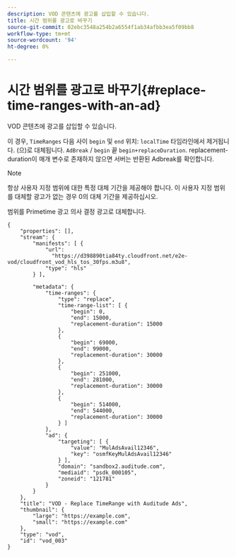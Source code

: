 ```yaml
---
description: VOD 콘텐츠에 광고를 삽입할 수 있습니다.
title: 시간 범위를 광고로 바꾸기
source-git-commit: 02ebc3548a254b2a6554f1ab34afbb3ea5f09bb8
workflow-type: tm+mt
source-wordcount: '94'
ht-degree: 0%

---
```


# 시간 범위를 광고로 바꾸기{#replace-time-ranges-with-an-ad}

VOD 콘텐츠에 광고를 삽입할 수 있습니다.

이 경우, `TimeRanges` 다음 사이 `begin` 및 `end` 위치: `localTime` 타임라인에서 제거됩니다. (으)로 대체됩니다. `AdBreak` / `begin` 끝 `begin+replaceDuration`. replacement-duration이 매개 변수로 존재하지 않으면 서버는 반환된 Adbreak를 확인합니다.

>[!NOTE]
>
>항상 사용자 지정 범위에 대한 특정 대체 기간을 제공해야 합니다. 이 사용자 지정 범위를 대체할 광고가 없는 경우 0의 대체 기간을 제공하십시오.

범위를 Primetime 광고 의사 결정 광고로 대체합니다.

```
{   
    "properties": [],
    "stream": {
        "manifests": [ {
            "url": 
              "https://d398890tia84ty.cloudfront.net/e2e-vod/cloudfront_vod_hls_tos_30fps.m3u8",
            "type": "hls"
        } ],
                 
        "metadata": {
            "time-ranges": {
                "type": "replace",
                "time-range-list": [ {
                    "begin": 0,
                    "end": 15000,
                    "replacement-duration": 15000 
                },
                {
                    "begin": 69000,
                    "end": 99000,
                    "replacement-duration": 30000
                },
                {
                    "begin": 251000,
                    "end": 281000,
                    "replacement-duration": 30000
                },
                {
                    "begin": 514000,
                    "end": 544000,
                    "replacement-duration": 30000
                } ]
            },
            "ad": {
                "targeting": [ {
                    "value": "MulAdsAvail12346",
                    "key": "osmfKeyMulAdsAvail12346"
                } ],
                "domain": "sandbox2.auditude.com",
                "mediaid": "psdk_000105",
                "zoneid": "121781"
            }     
        }
    },   
    "title": "VOD - Replace TimeRange with Auditude Ads",
    "thumbnail": {
        "large": "https://example.com",
        "small": "https://example.com"
    },
    "type": "vod",
    "id": "vod_003"
}
```
